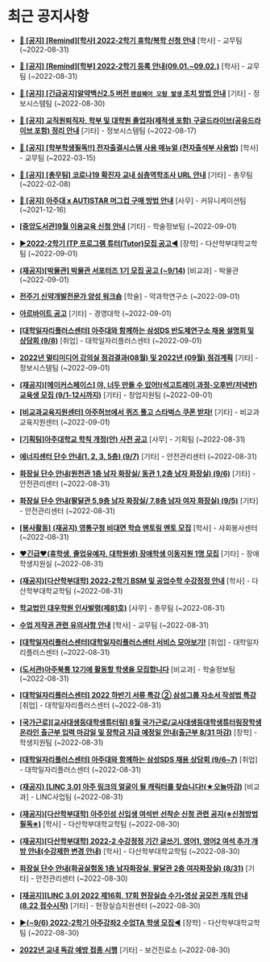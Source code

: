 # 최근 공지사항

* **[📌 [공지] [Remind][학사] 2022-2학기 휴학/복학 신청 안내](http://ajou.ac.kr/kr/ajou/notice.do?mode=view&amp;articleNo=203322&amp;article.offset=0&amp;articleLimit=30)**
 [학사] - 교무팀 (~2022-08-31)

* **[📌 [공지] [Remind][학부] 2022-2학기 등록 안내(09.01.~09.02.)](http://ajou.ac.kr/kr/ajou/notice.do?mode=view&amp;articleNo=203321&amp;article.offset=0&amp;articleLimit=30)**
 [학사] - 교무팀 (~2022-08-31)

* **[📌 [공지] [긴급공지]알약백신2.5 버전 `랜섬웨어 오탐 발생` 조치 방법 안내](http://ajou.ac.kr/kr/ajou/notice.do?mode=view&amp;articleNo=203255&amp;article.offset=0&amp;articleLimit=30)**
 [기타] - 정보시스템팀 (~2022-08-30)

* **[📌 [공지] 교직원퇴직자, 학부 및 대학원 졸업자(제적생 포함) 구글드라이브(공유드라이브 포함) 정리 안내](http://ajou.ac.kr/kr/ajou/notice.do?mode=view&amp;articleNo=202858&amp;article.offset=0&amp;articleLimit=30)**
 [기타] - 정보시스템팀 (~2022-08-17)

* **[📌 [공지] [학부학생필독!!] 전자출결시스템 사용 매뉴얼 (전자출석부 사용법)](http://ajou.ac.kr/kr/ajou/notice.do?mode=view&amp;articleNo=192571&amp;article.offset=0&amp;articleLimit=30)**
 [학사] - 교무팀 (~2022-03-15)

* **[📌 [공지] [총무팀] 코로나19 확진자 교내 심층역학조사 URL 안내](http://ajou.ac.kr/kr/ajou/notice.do?mode=view&amp;articleNo=180493&amp;article.offset=0&amp;articleLimit=30)**
 [기타] - 총무팀 (~2022-02-08)

* **[📌 [공지] 아주대 x AUTISTAR 머그컵 구매 방법 안내](http://ajou.ac.kr/kr/ajou/notice.do?mode=view&amp;articleNo=147976&amp;article.offset=0&amp;articleLimit=30)**
 [사무] - 커뮤니케이션팀 (~2021-12-16)

* **[[중앙도서관]9월 이용교육 신청 안내](http://ajou.ac.kr/kr/ajou/notice.do?mode=view&amp;articleNo=203378&amp;article.offset=0&amp;articleLimit=30)**
 [기타] - 학술정보팀 (~2022-09-01)

* **[▶2022-2학기 ITP 프로그램 튜터(Tutor)모집 공고◀](http://ajou.ac.kr/kr/ajou/notice.do?mode=view&amp;articleNo=203377&amp;article.offset=0&amp;articleLimit=30)**
 [장학] - 다산학부대학교학팀 (~2022-09-01)

* **[(재공지)[박물관] 박물관 서포터즈 1기 모집 공고 (~9/14)](http://ajou.ac.kr/kr/ajou/notice.do?mode=view&amp;articleNo=203373&amp;article.offset=0&amp;articleLimit=30)**
 [비교과] - 박물관 (~2022-09-01)

* **[전주기 신약개발전문가 양성 워크숍](http://ajou.ac.kr/kr/ajou/notice.do?mode=view&amp;articleNo=203372&amp;article.offset=0&amp;articleLimit=30)**
 [학술] - 약과학연구소 (~2022-09-01)

* **[아르바이트 공고](http://ajou.ac.kr/kr/ajou/notice.do?mode=view&amp;articleNo=203371&amp;article.offset=0&amp;articleLimit=30)**
 [기타] - 경영대학 (~2022-09-01)

* **[[대학일자리플러스센터] 아주대와 함께하는 삼성DS 반도체연구소 채용 설명회 및 상담회 (9/8)](http://ajou.ac.kr/kr/ajou/notice.do?mode=view&amp;articleNo=203369&amp;article.offset=0&amp;articleLimit=30)**
 [취업] - 대학일자리플러스센터 (~2022-09-01)

* **[2022년 멀티미디어 강의실 점검결과(08월) 및 2022년 (09월) 점검계획](http://ajou.ac.kr/kr/ajou/notice.do?mode=view&amp;articleNo=203362&amp;article.offset=0&amp;articleLimit=30)**
 [기타] - 정보시스템팀 (~2022-09-01)

* **[(재공지)[메이커스페이스] 야, 너두 만들 수 있어!(석고트레이 과정-오후반/저녁반) 교육생 모집 (9/1-12시까지)](http://ajou.ac.kr/kr/ajou/notice.do?mode=view&amp;articleNo=203360&amp;article.offset=0&amp;articleLimit=30)**
 [기타] - 창업지원팀 (~2022-09-01)

* **[[비교과교육지원센터] 아주허브에서 퀴즈 풀고 스타벅스 쿠폰 받자!](http://ajou.ac.kr/kr/ajou/notice.do?mode=view&amp;articleNo=203358&amp;article.offset=0&amp;articleLimit=30)**
 [기타] - 비교과교육지원센터 (~2022-09-01)

* **[[기획팀]아주대학교 학칙 개정(안) 사전 공고](http://ajou.ac.kr/kr/ajou/notice.do?mode=view&amp;articleNo=203355&amp;article.offset=0&amp;articleLimit=30)**
 [사무] - 기획팀 (~2022-08-31)

* **[에너지센터 단수 안내(1, 2, 3, 5층) (9/7)](http://ajou.ac.kr/kr/ajou/notice.do?mode=view&amp;articleNo=203340&amp;article.offset=0&amp;articleLimit=30)**
 [기타] - 안전관리센터 (~2022-08-31)

* **[화장실 단수 안내(원천관 1층 남자 화장실/ 동관 1,2층 남자 화장실) (9/6)](http://ajou.ac.kr/kr/ajou/notice.do?mode=view&amp;articleNo=203339&amp;article.offset=0&amp;articleLimit=30)**
 [기타] - 안전관리센터 (~2022-08-31)

* **[화장실 단수 안내(팔달관 5,9층 남자 화장실/ 7,8층 남자 여자 화장실) (9/5)](http://ajou.ac.kr/kr/ajou/notice.do?mode=view&amp;articleNo=203338&amp;article.offset=0&amp;articleLimit=30)**
 [기타] - 안전관리센터 (~2022-08-31)

* **[[봉사활동] (재공지) 영통구청 비대면 학습 멘토링 멘토 모집](http://ajou.ac.kr/kr/ajou/notice.do?mode=view&amp;articleNo=203337&amp;article.offset=0&amp;articleLimit=30)**
 [학사] - 사회봉사센터 (~2022-08-31)

* **[♥긴급♥(휴학생, 졸업유예자, 대학원생) 장애학생 이동지원 1명 모집](http://ajou.ac.kr/kr/ajou/notice.do?mode=view&amp;articleNo=203335&amp;article.offset=0&amp;articleLimit=30)**
 [기타] - 장애학생지원실 (~2022-08-31)

* **[(재공지)[다산학부대학] 2022-2학기 BSM 및 공업수학 수강정정 안내](http://ajou.ac.kr/kr/ajou/notice.do?mode=view&amp;articleNo=203333&amp;article.offset=0&amp;articleLimit=30)**
 [학사] - 다산학부대학교학팀 (~2022-08-31)

* **[학교법인 대우학원 인사발령(제81호)](http://ajou.ac.kr/kr/ajou/notice.do?mode=view&amp;articleNo=203329&amp;article.offset=0&amp;articleLimit=30)**
 [사무] - 총무팀 (~2022-08-31)

* **[수업 저작권 관련 유의사항 안내](http://ajou.ac.kr/kr/ajou/notice.do?mode=view&amp;articleNo=203327&amp;article.offset=0&amp;articleLimit=30)**
 [학사] - 교무팀 (~2022-08-31)

* **[[대학일자리플러스센터]대학일자리플러스센터 서비스 모아보기!](http://ajou.ac.kr/kr/ajou/notice.do?mode=view&amp;articleNo=203309&amp;article.offset=0&amp;articleLimit=30)**
 [취업] - 대학일자리플러스센터 (~2022-08-31)

* **[(도서관)아주북통 12기에 활동할 학생을 모집합니다](http://ajou.ac.kr/kr/ajou/notice.do?mode=view&amp;articleNo=203299&amp;article.offset=0&amp;articleLimit=30)**
 [비교과] - 학술정보팀 (~2022-08-31)

* **[[대학일자리플러스센터] 2022 하반기 서류 특강 ② 삼성그룹 자소서 작성법 특강](http://ajou.ac.kr/kr/ajou/notice.do?mode=view&amp;articleNo=203289&amp;article.offset=0&amp;articleLimit=30)**
 [취업] - 대학일자리플러스센터 (~2022-08-31)

* **[[국가근로][교사대생등대학생튜터링] 8월 국가근로/교사대생등대학생튜터링장학생 온라인 출근부 입력 마감일 및 장학금 지급 예정일 안내(출근부 8/31 마감)](http://ajou.ac.kr/kr/ajou/notice.do?mode=view&amp;articleNo=203287&amp;article.offset=0&amp;articleLimit=30)**
 [장학] - 학생지원팀 (~2022-08-31)

* **[[대학일자리플러스센터] 아주대와 함께하는 삼성SDS 채용 상담회 (9/6~7)](http://ajou.ac.kr/kr/ajou/notice.do?mode=view&amp;articleNo=203286&amp;article.offset=0&amp;articleLimit=30)**
 [취업] - 대학일자리플러스센터 (~2022-08-31)

* **[(재공지) [LINC 3.0] 아주 링크의 얼굴이 될 캐릭터를 찾습니다!(★오늘마감)](http://ajou.ac.kr/kr/ajou/notice.do?mode=view&amp;articleNo=203277&amp;article.offset=0&amp;articleLimit=30)**
 [비교과] - LINC사업팀 (~2022-08-31)

* **[(재공지)[다산학부대학] 아주인성 신입생 여석반 선착순 신청 관련 공지(※신청방법 필독※)](http://ajou.ac.kr/kr/ajou/notice.do?mode=view&amp;articleNo=203253&amp;article.offset=0&amp;articleLimit=30)**
 [학사] - 다산학부대학교학팀 (~2022-08-30)

* **[(재공지)[다산학부대학] 2022-2 수강정정 기간 글쓰기, 영어1, 영어2 여석 추가 개방 안내(수강제한 변경 안내)](http://ajou.ac.kr/kr/ajou/notice.do?mode=view&amp;articleNo=203252&amp;article.offset=0&amp;articleLimit=30)**
 [학사] - 다산학부대학교학팀 (~2022-08-30)

* **[화장실 단수 안내(화공실험동 1층 남자화장실, 팔달관 2층 여자화장실) (8/31)](http://ajou.ac.kr/kr/ajou/notice.do?mode=view&amp;articleNo=203250&amp;article.offset=0&amp;articleLimit=30)**
 [기타] - 안전관리센터 (~2022-08-30)

* **[[재공지][LINC 3.0] 2022 제16회, 17회 현장실습 수기•영상 공모전 개최 안내(8.22 접수시작)](http://ajou.ac.kr/kr/ajou/notice.do?mode=view&amp;articleNo=203245&amp;article.offset=0&amp;articleLimit=30)**
 [기타] - 현장실습지원센터 (~2022-08-30)

* **[▶(~9/6) 2022-2학기 아주강좌2 수업TA 학생 모집◀](http://ajou.ac.kr/kr/ajou/notice.do?mode=view&amp;articleNo=203244&amp;article.offset=0&amp;articleLimit=30)**
 [장학] - 다산학부대학교학팀 (~2022-08-30)

* **[2022년 교내 독감 예방 접종 시행](http://ajou.ac.kr/kr/ajou/notice.do?mode=view&amp;articleNo=203243&amp;article.offset=0&amp;articleLimit=30)**
 [기타] - 보건진료소 (~2022-08-30)
